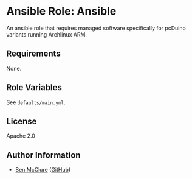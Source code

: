 # Ansible Role: Ansible

An ansible role that requires managed software specifically for pcDuino variants running Archlinux ARM.

## Requirements

None.

## Role Variables

See `defaults/main.yml`.

## License

Apache 2.0

## Author Information

- [Ben McClure](https://www.benmcclure.com/) ([GitHub](https://github.com/bmcclure/))
